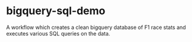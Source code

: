 # bigquery-sql-demo
A workflow which creates a clean bigquery database of F1 race stats and executes various SQL queries on the data.
